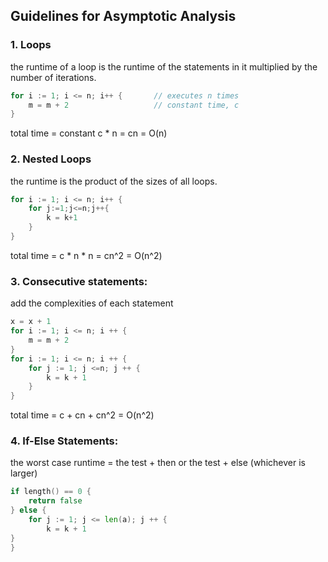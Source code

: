 ## Guidelines for Asymptotic Analysis
### 1. Loops
the runtime of a loop is the runtime of the statements in it multiplied by the number of iterations.
```go
for i := 1; i <= n; i++ {       // executes n times
	m = m + 2                   // constant time, c
}
```
total time = constant c * n = cn = O(n)

### 2. Nested Loops
the runtime is the product of the sizes of all loops.
```go
for i := 1; i <= n; i++ {
	for j:=1;j<=n;j++{
		k = k+1
    }
}
```
total time = c * n * n = cn^2 = O(n^2)

### 3. Consecutive statements:
add the complexities of each statement
```go
x = x + 1
for i := 1; i <= n; i ++ {
	m = m + 2
}
for i := 1; i <= n; i ++ {
	for j := 1; j <=n; j ++ {
		k = k + 1
    }
}
```
total time = c + cn + cn^2 = O(n^2)

### 4. If-Else Statements:
the worst case runtime = the test + then or the test + else (whichever is larger)
```go
if length() == 0 {
	return false
} else {
	for j := 1; j <= len(a); j ++ {
		k = k + 1
}
}
```